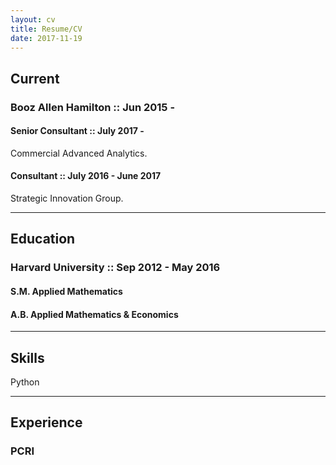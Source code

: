 ```yaml
---
layout: cv
title: Resume/CV
date: 2017-11-19
---
```

## Current
### **Booz Allen Hamilton** :: Jun 2015 -

#### Senior Consultant :: July 2017 -
Commercial Advanced Analytics.

#### Consultant :: July 2016 - June 2017
Strategic Innovation Group.

---

## Education
### Harvard University :: Sep 2012 - May 2016

#### S.M. Applied Mathematics


#### A.B. Applied Mathematics & Economics

---

## Skills
Python

---

## Experience
### PCRI

